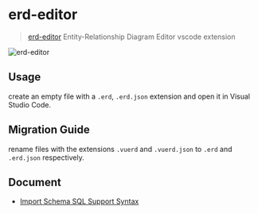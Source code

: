 # erd-editor

> [erd-editor](https://github.com/dineug/erd-editor) Entity-Relationship Diagram Editor vscode extension

![erd-editor](https://github.com/dineug/erd-editor/blob/main/img/erd-editor-vscode.png?raw=true)

## Usage

create an empty file with a `.erd`, `.erd.json` extension and open it in Visual Studio Code.

## Migration Guide

rename files with the extensions `.vuerd` and `.vuerd.json` to `.erd` and `.erd.json` respectively.

## Document

- [Import Schema SQL Support Syntax](https://github.com/dineug/erd-editor/blob/main/packages/schema-sql-parser/src/schema_sql_test_case.md)
